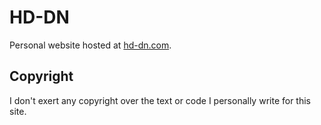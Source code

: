 # HD-DN

Personal website hosted at [hd-dn.com](https://hd-dn.com).

## Copyright

I don't exert any copyright over the text or code I personally write for this site.
